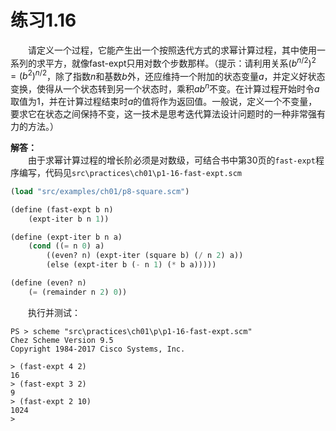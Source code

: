 # 练习1.16
&emsp;&emsp;请定义一个过程，它能产生出一个按照迭代方式的求幂计算过程，其中使用一系列的求平方，就像fast-expt只用对数个步数那样。（提示：请利用关系$(b^{n/2})^2=(b^2)^{n/2}$，除了指数$n$和基数$b$外，还应维持一个附加的状态变量$a$，并定义好状态变换，使得从一个状态转到另一个状态时，乘积$ab^n$不变。在计算过程开始时令$a$取值为1，并在计算过程结束时$a$的值将作为返回值。一般说，定义一个不变量，要求它在状态之间保持不变，这一技术是思考迭代算法设计问题时的一种非常强有力的方法。）  

**解答：**  
&emsp;&emsp;由于求幂计算过程的增长阶必须是对数级，可结合书中第30页的`fast-expt`程序编写，代码见`src\practices\ch01\p1-16-fast-expt.scm`  
```lisp
(load "src/examples/ch01/p8-square.scm")

(define (fast-expt b n)
    (expt-iter b n 1))

(define (expt-iter b n a)
    (cond ((= n 0) a)
        ((even? n) (expt-iter (square b) (/ n 2) a))
        (else (expt-iter b (- n 1) (* b a)))))

(define (even? n)
    (= (remainder n 2) 0))
```
&emsp;&emsp;执行并测试：
```shell
PS > scheme "src\practices\ch01\p\p1-16-fast-expt.scm"
Chez Scheme Version 9.5
Copyright 1984-2017 Cisco Systems, Inc.

> (fast-expt 4 2)
16
> (fast-expt 3 2)
9
> (fast-expt 2 10)
1024
>
```

